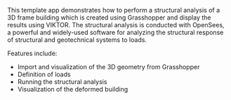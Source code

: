 This template app demonstrates how to perform a structural analysis of a 3D frame building which is created using Grasshopper 
and display the results using VIKTOR. The structural analysis is conducted with OpenSees, a powerful and widely-used software for analyzing the 
structural response of structural and geotechnical systems to loads.

Features include:
- Import and visualization of the 3D geometry from Grasshopper 
- Definition of loads 
- Running the structural analysis 
- Visualization of the deformed building

